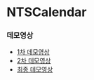 # NTSCalendar

### 데모영상
- [1차 데모영상](https://youtu.be/FHus1nKkrnc) 
- [2차 데모영상](https://youtu.be/NQMdURn9C-Y)
- [최종 데모영상](https://youtu.be/1oYthgtIxYI)
